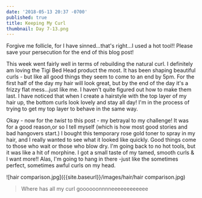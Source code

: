 ```yaml
---
date: '2018-05-13 20:37 -0700'
published: true
title: Keeping My Curl
thumbnail: Day 7-13.png
---
```

Forgive me follicle, for I have sinned...that's right...I used a hot tool!! Please save your persecution for the end of this blog post! 

This week went fairly well in terms of rebuilding the natural curl. I definitely am loving the Tigi Bed Head product the most. It has been shaping beautiful curls - but like all good things they seem to come to an end by 5pm. For the first half of the day my hair will look great, but by the end of the day it's a frizzy flat mess...just like me. I haven't quite figured out how to make them last. I have noticed that when I create a hairstyle with the top layer of my hair up, the bottom curls look lovely and stay all day! I'm in the process of trying to get my top layer to behave in the same way. 

Okay - now for the _twist_ to this post - my betrayal to my challenge! It was for a good reason,or so I tell myself (which is how most good stories and bad hangovers start.) I bought this temporary rose gold toner to spray in my hair, and I really wanted to see what it looked like quickly. Good things come to those who wait or those who blow dry. I'm going back to no hot tools, but it was like a hit of morphine. I got a small taste of my tamed, smooth curls & I want more!! Alas, I'm going to hang in there -just like the sometimes perfect, sometimes awful curls on my head.

![hair comparison.jpg]({{site.baseurl}}/images/hair/hair comparison.jpg)
> Where has all my curl goooooonnnneeeeeeeeeeee

